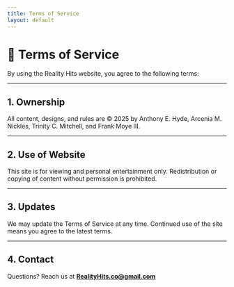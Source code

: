 ```yaml
---
title: Terms of Service
layout: default
---
```


# 📜 Terms of Service

By using the Reality Hits website, you agree to the following terms:

---

## **1. Ownership**
All content, designs, and rules are © 2025 by Anthony E. Hyde, Arcenia M. Nickles, Trinity C. Mitchell, and Frank Moye III.

---

## **2. Use of Website**
This site is for viewing and personal entertainment only. Redistribution or copying of content without permission is prohibited.

---

## **3. Updates**
We may update the Terms of Service at any time. Continued use of the site means you agree to the latest terms.

---

## **4. Contact**
Questions? Reach us at **RealityHits.co@gmail.com**